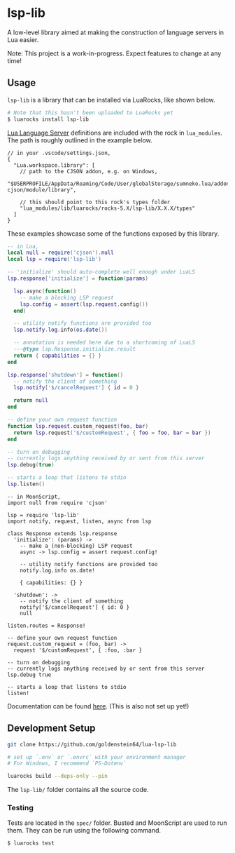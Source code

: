 # lsp-lib

A low-level library aimed at making the construction of language servers in Lua easier.

Note: This project is a work-in-progress. Expect features to change at any time!

## Usage

`lsp-lib` is a library that can be installed via LuaRocks, like shown below.

```sh
# Note that this hasn't been uploaded to LuaRocks yet
$ luarocks install lsp-lib
```

[Lua Language Server](https://github.com/LuaLS/lua-language-server) definitions are included with the rock in `lua_modules`. The path is roughly outlined in the example below.

```jsonc
// in your .vscode/settings.json,
{
  "Lua.workspace.library": [
    // path to the CJSON addon, e.g. on Windows,
		"$USERPROFILE/AppData/Roaming/Code/User/globalStorage/sumneko.lua/addonManager/addons/lua-cjson/module/library",

    // this should point to this rock's types folder
    "lua_modules/lib/luarocks/rocks-5.X/lsp-lib/X.X.X/types"
  ]
}
```

These examples showcase some of the functions exposed by this library.

```lua
-- in Lua,
local null = require('cjson').null
local lsp = require('lsp-lib')

-- 'initialize' should auto-complete well enough under LuaLS
lsp.response['initialize'] = function(params)

  lsp.async(function()
    -- make a blocking LSP request
    lsp.config = assert(lsp.request.config())
  end)

  -- utility notify functions are provided too
  lsp.notify.log.info(os.date())

  -- annotation is needed here due to a shortcoming of LuaLS
  ---@type lsp.Response.initialize.result
  return { capabilities = {} }
end

lsp.response['shutdown'] = function()
  -- notify the client of something
  lsp.notify['$/cancelRequest'] { id = 0 }

  return null
end

-- define your own request function
function lsp.request.custom_request(foo, bar)
  return lsp.request('$/customRequest', { foo = foo, bar = bar })
end

-- turn on debugging
-- currently logs anything received by or sent from this server
lsp.debug(true)

-- starts a loop that listens to stdio
lsp.listen()
```

```moonscript
-- in MoonScript,
import null from require 'cjson'

lsp = require 'lsp-lib'
import notify, request, listen, async from lsp

class Response extends lsp.response
  'initialize': (params) ->
    -- make a (non-blocking) LSP request
    async -> lsp.config = assert request.config!

    -- utility notify functions are provided too
    notify.log.info os.date!

    { capabilities: {} }

  'shutdown': ->
    -- notify the client of something
    notify['$/cancelRequest'] { id: 0 }
    null

listen.routes = Response!

-- define your own request function
request.custom_request = (foo, bar) ->
  request '$/customRequest', { :foo, :bar }

-- turn on debugging
-- currently logs anything received by or sent from this server
lsp.debug true

-- starts a loop that listens to stdio
listen!
```

Documentation can be found [here](https://goldenstein64.github.io/lua-lsp-lib). (This is also not set up yet!)

## Development Setup

```sh
git clone https://github.com/goldenstein64/lua-lsp-lib

# set up `.env` or `.envrc` with your environment manager
# For Windows, I recommend `PS-Dotenv`

luarocks build --deps-only --pin
```

The `lsp-lib/` folder contains all the source code.

### Testing

Tests are located in the `spec/` folder. Busted and MoonScript are used to run them. They can be run using the following command.

```sh
$ luarocks test
```
